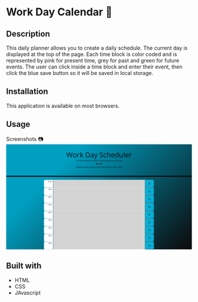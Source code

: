 #  Work Day Calendar :calendar:



## Description

This daily planner allows you to create a daily schedule. The current day is displayed at the top of the page. Each time block is color coded and is represented by pink for present time, grey for past and green for future events. The user can click inside a time block and enter their event, then click the blue save button so it will be saved in local storage.

## Installation

This application is available on most browsers.

## Usage

Screenshots :camera:
![alt text](/images/Work%20Day%20Scheduler.png)

## Built with
- HTML
- CSS
- JAvascript


